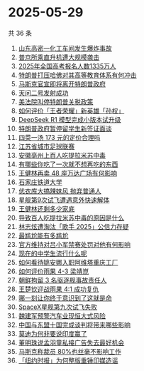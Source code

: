 # 2025-05-29

共 36 条

<!-- BEGIN -->
<!-- 最后更新时间 Thu May 29 2025 17:23:24 GMT+0800 (China Standard Time) -->

1. [山东高密一化工车间发生爆炸事故](https://www.zhihu.com/search?q=%E5%B1%B1%E4%B8%9C%E9%AB%98%E5%AF%86%E4%B8%80%E5%8C%96%E5%B7%A5%E8%BD%A6%E9%97%B4%E5%8F%91%E7%94%9F%E7%88%86%E7%82%B8%E4%BA%8B%E6%95%85)
1. [普京所乘直升机遭大规模袭击](https://www.zhihu.com/search?q=%E6%99%AE%E4%BA%AC%E6%89%80%E4%B9%98%E7%9B%B4%E5%8D%87%E6%9C%BA%E9%81%AD%E5%A4%A7%E8%A7%84%E6%A8%A1%E8%A2%AD%E5%87%BB)
1. [2025年全国高考报名人数1335万人](https://www.zhihu.com/search?q=2025%E5%B9%B4%E5%85%A8%E5%9B%BD%E9%AB%98%E8%80%83%E6%8A%A5%E5%90%8D%E4%BA%BA%E6%95%B01335%E4%B8%87%E4%BA%BA)
1. [特朗普打压哈佛对其高等教育体系有何冲击](https://www.zhihu.com/search?q=%E7%89%B9%E6%9C%97%E6%99%AE%E6%89%93%E5%8E%8B%E5%93%88%E4%BD%9B%E5%AF%B9%E5%85%B6%E9%AB%98%E7%AD%89%E6%95%99%E8%82%B2%E4%BD%93%E7%B3%BB%E6%9C%89%E4%BD%95%E5%86%B2%E5%87%BB)
1. [马斯克官宣即将离开特朗普政府](https://www.zhihu.com/search?q=%E9%A9%AC%E6%96%AF%E5%85%8B%E5%AE%98%E5%AE%A3%E5%8D%B3%E5%B0%86%E7%A6%BB%E5%BC%80%E7%89%B9%E6%9C%97%E6%99%AE%E6%94%BF%E5%BA%9C)
1. [天问二号发射成功](https://www.zhihu.com/search?q=%E5%A4%A9%E9%97%AE%E4%BA%8C%E5%8F%B7%E5%8F%91%E5%B0%84%E6%88%90%E5%8A%9F)
1. [美法院叫停特朗普关税政策](https://www.zhihu.com/search?q=%E7%BE%8E%E6%B3%95%E9%99%A2%E5%8F%AB%E5%81%9C%E7%89%B9%E6%9C%97%E6%99%AE%E5%85%B3%E7%A8%8E%E6%94%BF%E7%AD%96)
1. [如何评价「王者荣耀」新英雄「孙权」](https://www.zhihu.com/search?q=%E5%A6%82%E4%BD%95%E8%AF%84%E4%BB%B7%E3%80%8C%E7%8E%8B%E8%80%85%E8%8D%A3%E8%80%80%E3%80%8D%E6%96%B0%E8%8B%B1%E9%9B%84%E3%80%8C%E5%AD%99%E6%9D%83%E3%80%8D)
1. [DeepSeek R1 模型完成小版本试升级](https://www.zhihu.com/search?q=DeepSeek%20R1%20%E6%A8%A1%E5%9E%8B%E5%AE%8C%E6%88%90%E5%B0%8F%E7%89%88%E6%9C%AC%E8%AF%95%E5%8D%87%E7%BA%A7)
1. [特朗普政府暂停留学生新签证面谈](https://www.zhihu.com/search?q=%E7%89%B9%E6%9C%97%E6%99%AE%E6%94%BF%E5%BA%9C%E6%9A%82%E5%81%9C%E7%95%99%E5%AD%A6%E7%94%9F%E6%96%B0%E7%AD%BE%E8%AF%81%E9%9D%A2%E8%B0%88)
1. [四菜一汤 173 元的定价合理吗](https://www.zhihu.com/search?q=%E5%9B%9B%E8%8F%9C%E4%B8%80%E6%B1%A4%20173%20%E5%85%83%E7%9A%84%E5%AE%9A%E4%BB%B7%E5%90%88%E7%90%86%E5%90%97)
1. [江苏省城市足球联赛](https://www.zhihu.com/search?q=%E6%B1%9F%E8%8B%8F%E7%9C%81%E5%9F%8E%E5%B8%82%E8%B6%B3%E7%90%83%E8%81%94%E8%B5%9B)
1. [安徽亳州上百人吃提拉米苏中毒](https://www.zhihu.com/search?q=%E5%AE%89%E5%BE%BD%E4%BA%B3%E5%B7%9E%E4%B8%8A%E7%99%BE%E4%BA%BA%E5%90%83%E6%8F%90%E6%8B%89%E7%B1%B3%E8%8B%8F%E4%B8%AD%E6%AF%92)
1. [有哪些你吃了一次就不想再吃的东西](https://www.zhihu.com/search?q=%E6%9C%89%E5%93%AA%E4%BA%9B%E4%BD%A0%E5%90%83%E4%BA%86%E4%B8%80%E6%AC%A1%E5%B0%B1%E4%B8%8D%E6%83%B3%E5%86%8D%E5%90%83%E7%9A%84%E4%B8%9C%E8%A5%BF)
1. [王健林再卖 48 座万达广场有何影响](https://www.zhihu.com/search?q=%E7%8E%8B%E5%81%A5%E6%9E%97%E5%86%8D%E5%8D%96%2048%20%E5%BA%A7%E4%B8%87%E8%BE%BE%E5%B9%BF%E5%9C%BA%E6%9C%89%E4%BD%95%E5%BD%B1%E5%93%8D)
1. [石家庄铁道大学](https://www.zhihu.com/search?q=%E7%9F%B3%E5%AE%B6%E5%BA%84%E9%93%81%E9%81%93%E5%A4%A7%E5%AD%A6)
1. [优衣库大搞辣妹风 抛弃普通人](https://www.zhihu.com/search?q=%E4%BC%98%E8%A1%A3%E5%BA%93%E5%A4%A7%E6%90%9E%E8%BE%A3%E5%A6%B9%E9%A3%8E%20%E6%8A%9B%E5%BC%83%E6%99%AE%E9%80%9A%E4%BA%BA)
1. [星舰第9次试飞遭遇意外快速解体](https://www.zhihu.com/search?q=%E6%98%9F%E8%88%B0%E7%AC%AC9%E6%AC%A1%E8%AF%95%E9%A3%9E%E9%81%AD%E9%81%87%E6%84%8F%E5%A4%96%E5%BF%AB%E9%80%9F%E8%A7%A3%E4%BD%93)
1. [王健林还剩多少家底](https://www.zhihu.com/search?q=%E7%8E%8B%E5%81%A5%E6%9E%97%E8%BF%98%E5%89%A9%E5%A4%9A%E5%B0%91%E5%AE%B6%E5%BA%95)
1. [导致百人吃提拉米苏中毒的原因是什么](https://www.zhihu.com/search?q=%E5%AF%BC%E8%87%B4%E7%99%BE%E4%BA%BA%E5%90%83%E6%8F%90%E6%8B%89%E7%B1%B3%E8%8B%8F%E4%B8%AD%E6%AF%92%E7%9A%84%E5%8E%9F%E5%9B%A0%E6%98%AF%E4%BB%80%E4%B9%88)
1. [林志炫遭淘汰「歌手 2025」公信力存疑](https://www.zhihu.com/search?q=%E6%9E%97%E5%BF%97%E7%82%AB%E9%81%AD%E6%B7%98%E6%B1%B0%E3%80%8C%E6%AD%8C%E6%89%8B%202025%E3%80%8D%E5%85%AC%E4%BF%A1%E5%8A%9B%E5%AD%98%E7%96%91)
1. [最尴尬能有多尴尬](https://www.zhihu.com/search?q=%E6%9C%80%E5%B0%B4%E5%B0%AC%E8%83%BD%E6%9C%89%E5%A4%9A%E5%B0%B4%E5%B0%AC)
1. [官方维持对吕小军禁赛处罚对他有何影响](https://www.zhihu.com/search?q=%E5%AE%98%E6%96%B9%E7%BB%B4%E6%8C%81%E5%AF%B9%E5%90%95%E5%B0%8F%E5%86%9B%E7%A6%81%E8%B5%9B%E5%A4%84%E7%BD%9A%E5%AF%B9%E4%BB%96%E6%9C%89%E4%BD%95%E5%BD%B1%E5%93%8D)
1. [现在的中学生流行什么呢](https://www.zhihu.com/search?q=%E7%8E%B0%E5%9C%A8%E7%9A%84%E4%B8%AD%E5%AD%A6%E7%94%9F%E6%B5%81%E8%A1%8C%E4%BB%80%E4%B9%88%E5%91%A2)
1. [如何看待姚安娜入职阿维塔重庆工厂](https://www.zhihu.com/search?q=%E5%A6%82%E4%BD%95%E7%9C%8B%E5%BE%85%E5%A7%9A%E5%AE%89%E5%A8%9C%E5%85%A5%E8%81%8C%E9%98%BF%E7%BB%B4%E5%A1%94%E9%87%8D%E5%BA%86%E5%B7%A5%E5%8E%82)
1. [如何评价雨果 4-3 梁靖崑](https://www.zhihu.com/search?q=%E5%A6%82%E4%BD%95%E8%AF%84%E4%BB%B7%E9%9B%A8%E6%9E%9C%204-3%20%E6%A2%81%E9%9D%96%E5%B4%91)
1. [朝鲜拘留 3 名驱逐舰事故责任人](https://www.zhihu.com/search?q=%E6%9C%9D%E9%B2%9C%E6%8B%98%E7%95%99%203%20%E5%90%8D%E9%A9%B1%E9%80%90%E8%88%B0%E4%BA%8B%E6%95%85%E8%B4%A3%E4%BB%BB%E4%BA%BA)
1. [王楚钦迎战雨果 4:1 成功复仇](https://www.zhihu.com/search?q=%E7%8E%8B%E6%A5%9A%E9%92%A6%E8%BF%8E%E6%88%98%E9%9B%A8%E6%9E%9C%204%3A1%20%E6%88%90%E5%8A%9F%E5%A4%8D%E4%BB%87)
1. [哪一刻让你终于意识到了这就是命](https://www.zhihu.com/search?q=%E5%93%AA%E4%B8%80%E5%88%BB%E8%AE%A9%E4%BD%A0%E7%BB%88%E4%BA%8E%E6%84%8F%E8%AF%86%E5%88%B0%E4%BA%86%E8%BF%99%E5%B0%B1%E6%98%AF%E5%91%BD)
1. [SpaceX星舰第九次试飞失败](https://www.zhihu.com/search?q=SpaceX%E6%98%9F%E8%88%B0%E7%AC%AC%E4%B9%9D%E6%AC%A1%E8%AF%95%E9%A3%9E%E5%A4%B1%E8%B4%A5)
1. [魏建军预警汽车业现恒大式风险](https://www.zhihu.com/search?q=%E9%AD%8F%E5%BB%BA%E5%86%9B%E9%A2%84%E8%AD%A6%E6%B1%BD%E8%BD%A6%E4%B8%9A%E7%8E%B0%E6%81%92%E5%A4%A7%E5%BC%8F%E9%A3%8E%E9%99%A9)
1. [中国与东盟十国完成谈判将带来哪些影响](https://www.zhihu.com/search?q=%E4%B8%AD%E5%9B%BD%E4%B8%8E%E4%B8%9C%E7%9B%9F%E5%8D%81%E5%9B%BD%E5%AE%8C%E6%88%90%E8%B0%88%E5%88%A4%E5%B0%86%E5%B8%A6%E6%9D%A5%E5%93%AA%E4%BA%9B%E5%BD%B1%E5%93%8D)
1. [莫迪为何非要说印度赢了](https://www.zhihu.com/search?q=%E8%8E%AB%E8%BF%AA%E4%B8%BA%E4%BD%95%E9%9D%9E%E8%A6%81%E8%AF%B4%E5%8D%B0%E5%BA%A6%E8%B5%A2%E4%BA%86)
1. [董明珠说孟羽童私接广告失去最好机会](https://www.zhihu.com/search?q=%E8%91%A3%E6%98%8E%E7%8F%A0%E8%AF%B4%E5%AD%9F%E7%BE%BD%E7%AB%A5%E7%A7%81%E6%8E%A5%E5%B9%BF%E5%91%8A%E5%A4%B1%E5%8E%BB%E6%9C%80%E5%A5%BD%E6%9C%BA%E4%BC%9A)
1. [马斯克称裁员 80%也丝毫不影响工作](https://www.zhihu.com/search?q=%E9%A9%AC%E6%96%AF%E5%85%8B%E7%A7%B0%E8%A3%81%E5%91%98%2080%25%E4%B9%9F%E4%B8%9D%E6%AF%AB%E4%B8%8D%E5%BD%B1%E5%93%8D%E5%B7%A5%E4%BD%9C)
1. [「纽约时报」为何整版重锤印媒造谣](https://www.zhihu.com/search?q=%E3%80%8C%E7%BA%BD%E7%BA%A6%E6%97%B6%E6%8A%A5%E3%80%8D%E4%B8%BA%E4%BD%95%E6%95%B4%E7%89%88%E9%87%8D%E9%94%A4%E5%8D%B0%E5%AA%92%E9%80%A0%E8%B0%A3)

<!-- END -->
